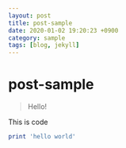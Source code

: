 ```yaml
---
layout: post
title: post-sample
date: 2020-01-02 19:20:23 +0900
category: sample
tags: [blog, jekyll]
---
```

# post-sample
> Hello!

This is code
```ruby
print 'hello world'
```